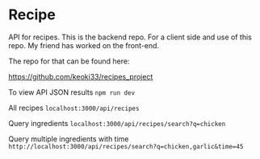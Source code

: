 # Recipe

API for recipes. This is the backend repo. For a client side and use of this repo. My friend has worked on the front-end.

The repo for that can be found here:

https://github.com/keoki33/recipes_project

To view API JSON results ```npm run dev``` 

All recipes ```localhost:3000/api/recipes```

Query ingredients ```localhost:3000/api/recipes/search?q=chicken```

Query multiple ingredients with time ```http://localhost:3000/api/recipes/search?q=chicken,garlic&time=45```

